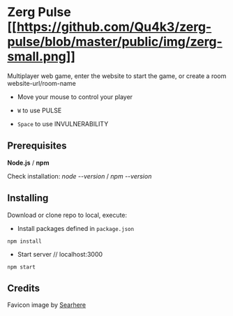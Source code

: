 # Zerg Pulse [[https://github.com/Qu4k3/zerg-pulse/blob/master/public/img/zerg-small.png]]
Multiplayer web game, enter the website to start the game, or create a room website-url/room-name 

* Move your mouse to control your player

* ``W`` to use PULSE 

* ``Space`` to use INVULNERABILITY 


## Prerequisites

**Node.js** / **npm**

Check installation: *node --version* / *npm --version*


## Installing

Download or clone repo to local, execute:

* Install packages defined in ``package.json``
```
npm install
```
* Start server // localhost:3000
```
npm start
```

## Credits
Favicon image by [Searhere](http://searhere.deviantart.com/art/Zergling-510555517)
